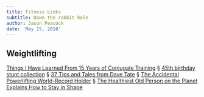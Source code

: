 ```yaml
---
title: Fitness Links
subtitle: Down the rabbit hole
author: Jason Peacock
date: 'May 15, 2018'
---
```


## Weightlifting

[Things I Have Learned From 15 Years of Conjugate Training](http://www.elitefts.com/education/things-i-have-learned-from-15-years-of-conjugate-training/) <span class="danger">&sect;</span> [45th birthday stunt collection](https://vimeo.com/5582176) <span class="danger">&sect;</span> [37 Tips and Tales from Dave Tate](https://www.t-nation.com/training/37-tips-and-tales-from-dave-tate) <span class="danger">&sect;</span> [The Accidental Powerlifting World-Record Holder](http://www.newyorker.com/news/sporting-scene/the-accidental-weight-lifting-world-record-holder) <span class="danger">&sect;</span> [The Healthiest Old Person on the Planet Explains How to Stay in Shape](http://www.vice.com/read/charles-eugster-fittest-oap-on-planet)
